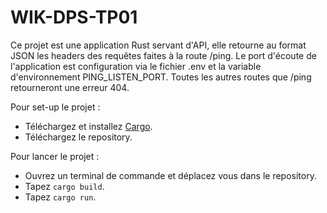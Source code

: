 # WIK-DPS-TP01

Ce projet est une application Rust servant d'API, elle retourne au format JSON les headers des requêtes faites à la route /ping.
Le port d'écoute de l'application est configuration via le fichier .env et la variable d'environnement PING_LISTEN_PORT.
Toutes les autres routes que /ping retourneront une erreur 404.

Pour set-up le projet : 
* Téléchargez et installez [Cargo](https://doc.rust-lang.org/cargo/index.html).
* Téléchargez le repository.

Pour lancer le projet :
* Ouvrez un terminal de commande et déplacez vous dans le repository.
* Tapez ```cargo build```.
* Tapez ```cargo run```.
